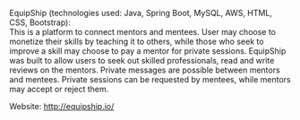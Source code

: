 EquipShip (technologies used: Java, Spring Boot, MySQL, AWS, HTML, CSS, Bootstrap):  
This is a platform to connect mentors and mentees.  User may choose to monetize their skills by teaching it to others, while those who seek to improve a skill may choose to pay a mentor for private sessions.  EquipShip was built to allow users to seek out skilled professionals, read and write reviews on the mentors.  Private messages are possible between mentors and mentees.  Private sessions can be requested by mentees, while mentors may accept or reject them.

Website: http://equipship.io/
